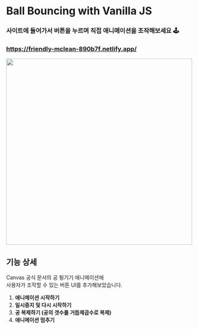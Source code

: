 # Ball Bouncing with Vanilla JS

### 사이트에 들어가서 버튼을 누르며 직접 애니메이션을 조작해보세요 🕹
### https://friendly-mclean-890b7f.netlify.app/

<img src="https://user-images.githubusercontent.com/68722179/149880836-ab7ea0b5-6266-49aa-a607-bab9ccdaed26.png" width="500" />

## 기능 상세
Canvas 공식 문서의 공 튕기기 애니메이션에 <BR/>
사용자가 조작할 수 있는 버튼 UI를 추가해보았습니다.

1. **애니메이션 시작하기**
2. **일시중지 및 다시 시작하기**
3. **공 복제하기 (공의 갯수를 거듭제곱수로 복제)**
4. **애니메이션 멈추기**
